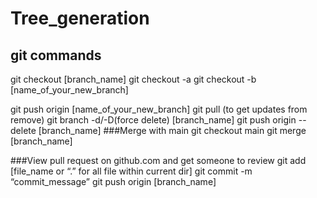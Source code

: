 # Tree_generation

## git commands
git checkout [branch_name]
git checkout -a
git checkout -b [name_of_your_new_branch]

git push origin [name_of_your_new_branch]
git pull (to get updates from remove)
git branch -d/-D(force delete) [branch_name]
git push origin --delete [branch_name]
###Merge with main
git checkout main
git merge [branch_name]

###View pull request on github.com and get someone to review
git add [file_name or “.” for all file within current dir]
git commit -m “commit_message”
git push origin [branch_name]


